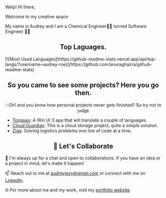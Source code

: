 ### 
Welp! Hi there,

Welcome to my creative space

My name is Audrey and I am a Chemical Engineer👩‍🔬 turned Software Engineer 👩‍💻
<h2 align="center">Top Laguages.</h2>
[![Most Used Languages](https://github-readme-stats.vercel.app/api/top-langs/?username=audrey-roe)](https://github.com/anuraghazra/github-readme-stats)
<!--![Audrey's GitHub stats](https://github-readme-stats.vercel.app/api?username=audrey-roe&show_icons=true&theme=radical)-->
<h2 align="center">So you came to see some projects? Here you go then.</h2>

<p align="center">
  ✨Oh! and you know how personal projects never gets finished? So try not to judge
</p>

- [Tongues](https://github.com/audrey-roe/Tongue): A Win UI 3 app that will translate a couple of languages.
- [Cloud Guardian](https://github.com/audrey-roe/cloud-test): This is a cloud storage project, quite a simple solution.
- [Ziga](https://github.com/audrey-roe/ziga-mobile/tree/master): Solving logistics problems one line of code at a time.

<h2 align="center">🚀 Let's Collaborate</h2>

💬 I'm always up for a chat and open to collaborations. If you have an idea or a project in mind, let's make it happen!

📫 Reach out to me at audreyjezy@gmail.com or connect with me on [LinkedIn](https://www.linkedin.com/in/ogonna-ezeonyedika-7b8686175).

🌐 For more about me and my work, visit my [portfolio website](https://audrey-roe.github.io/my-portfolio/).

